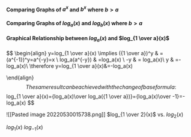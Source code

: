 #### Comparing Graphs of $a^x$ and $b^x$ where $b>a$

#### Comparing Graphs of $log_a(x)$ and $log_b(x)$ where $b>a$

#### Graphical Relationship between $log_a(x)$ and $log_{1 \over a}(x)$
$$
\begin{align}
y=log_{1 \over a}(x) \implies ({1 \over a})^y & =(a^{-1})^y=a^{-y}=x \\ 
log_a(a^{-y}) & =log_a(x) \\
-y & = log_a(x)\\
y & =-log_a(x)\\
\therefore y=log_{1 \over a}(x)&=-log_a(x)

\end{align}
$$
The same result can be achieved with the change of base formula:
$$
log_{1 \over a}(x)={log_a(x)\over log_a({1 \over a})}={log_a(x)\over -1}=-log_a(x)
$$

![[Pasted image 20220530015738.png]] $log_{1 \over 2}(x)$ vs. $log_2(x)$

$log_{1}(x)$
$log_{-1}(x)$

